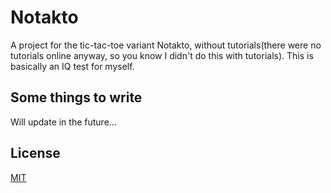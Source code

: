 # Notakto
A project for the tic-tac-toe variant Notakto, without tutorials(there were no tutorials online anyway, so you know I didn't do this with tutorials). This is basically an IQ test for myself.

## Some things to write
Will update in the future...

## License
[MIT](https://choosealicense.com/licenses/mit/)

